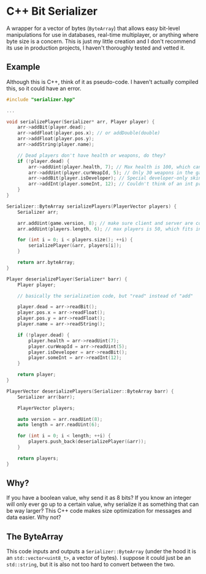 # C++ Bit Serializer

A wrapper for a vector of bytes (`ByteArray`) that allows easy bit-level manipulations for use in databases, real-time multiplayer, or anything where byte size is a concern. This is just my little creation and I don't recommend its use in production projects, I haven't thoroughly tested and vetted it.

## Example

Although this is C++, think of it as pseudo-code. I haven't actually compiled this, so it could have an error.

```c++
#include "serializer.hpp"

...

void serializePlayer(Serializer* arr, Player player) {
	arr->addBit(player.dead);
	arr->addFloat(player.pos.x); // or addDouble(double)
	arr->addFloat(player.pos.y);
	arr->addString(player.name);

	// Dead players don't have health or weapons, do they?
	if (!player.dead) {
		arr->addUint(player.health, 7); // Max health is 100, which can fit in 7 bits (2^7 = 128)
		arr->addUint(player.curWeapId, 5); // Only 30 weapons in the game, which can fit in 5 bits.
		arr->addBit(player.isDeveloper); // Special developer-only skin?
		arr->addInt(player.someInt, 12); // Couldn't think of an int property a player would have :)
	}
}

Serializer::ByteArray serializePlayers(PlayerVector players) {
	Serializer arr;

	arr.addUint(game.version, 8); // make sure client and server are compatible
	arr.addUint(players.length, 6); // max players is 50, which fits in 6 bits

	for (int i = 0; i < players.size(); ++i) {
		serializePlayer(&arr, players[i]);
	}

	return arr.byteArray;
}

Player deserializePlayer(Serializer* barr) {
	Player player;

	// basically the serialization code, but "read" instead of "add"

	player.dead = arr->readBit();
	player.pos.x = arr->readFloat();
	player.pos.y = arr->readFloat();
	player.name = arr->readString();

	if (!player.dead) {
		player.health = arr->readUint(7);
		player.curWeapId = arr->readUint(5);
		player.isDeveloper = arr->readBit();
		player.someInt = arr->readInt(12);
	}

	return player;
}

PlayerVector deserializePlayers(Serializer::ByteArray barr) {
	Serializer arr(barr);

	PlayerVector players;

	auto version = arr.readUint(8);
	auto length = arr.readUint(6);

	for (int i = 0; i < length; ++i) {
		players.push_back(deserializePlayer(&arr));
	}

	return players;
}
```

## Why?

If you have a boolean value, why send it as 8 bits? If you know an integer will only ever go up to a certain value, why serialize it as something that can be way larger? This C++ code makes size optimization for messages and data easier. Why not?

## The ByteArray

This code inputs and outputs a `Serializer::ByteArray` (under the hood it is an `std::vector<uint8_t>`, a vector of bytes). I suppose it could just be an `std::string`, but it is also not too hard to convert between the two.
